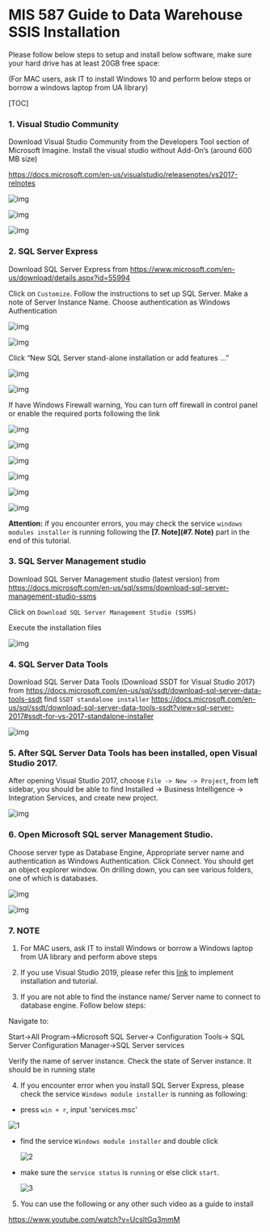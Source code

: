# MIS 587 Guide to Data Warehouse SSIS Installation



Please follow below steps to setup and install below software, make sure your hard drive has at least 20GB free space: 

(For MAC users, ask IT to install Windows 10 and perform below steps or borrow a windows laptop from UA library)


[TOC]

### 1. Visual Studio Community
Download Visual Studio Community  from the Developers Tool section of Microsoft Imagine. Install the visual studio without Add-On’s (around 600 MB size) 

https://docs.microsoft.com/en-us/visualstudio/releasenotes/vs2017-relnotes

![img](https://github.com/liuhoward/teaching/raw/master/business_intelligence/install_assets/clip_image001.png)

![img](https://github.com/liuhoward/teaching/raw/master/business_intelligence/install_assets/clip_image003.png)

![img](https://github.com/liuhoward/teaching/raw/master/business_intelligence/install_assets/clip_image005.png)




### 2. SQL Server Express
Download SQL Server Express from https://www.microsoft.com/en-us/download/details.aspx?id=55994

Click on `Customize`. Follow the instructions to set up SQL Server. Make a note of Server Instance Name. Choose authentication as Windows Authentication 

![img](https://github.com/liuhoward/teaching/raw/master/business_intelligence/install_assets/clip_image007.png)

![img](https://github.com/liuhoward/teaching/raw/master/business_intelligence/install_assets/clip_image009.png)

 

Click “New SQL Server stand-alone installation or add features …”

![img](https://github.com/liuhoward/teaching/raw/master/business_intelligence/install_assets/clip_image011.png)



![img](https://github.com/liuhoward/teaching/raw/master/business_intelligence/install_assets/clip_image013.png)



If have Windows Firewall warning, You can turn off firewall in control panel or enable the required ports following the link  

![img](https://github.com/liuhoward/teaching/raw/master/business_intelligence/install_assets/clip_image015.png)



![img](https://github.com/liuhoward/teaching/raw/master/business_intelligence/install_assets/clip_image017.png)



![img](https://github.com/liuhoward/teaching/raw/master/business_intelligence/install_assets/clip_image019.png)



![img](https://github.com/liuhoward/teaching/raw/master/business_intelligence/install_assets/clip_image021.png)



![img](https://github.com/liuhoward/teaching/raw/master/business_intelligence/install_assets/clip_image023.png)



![img](https://github.com/liuhoward/teaching/raw/master/business_intelligence/install_assets/clip_image025.png)

 

**Attention:** if you encounter errors, you may check the service `windows modules installer` is running following the **[7. Note](#7. Note)** part in the end of this tutorial.

### 3.  SQL Server Management studio
Download SQL Server Management studio (latest version) from https://docs.microsoft.com/en-us/sql/ssms/download-sql-server-management-studio-ssms

Click on `Download SQL Server Management Studio (SSMS)`

Execute the installation files 


![img](https://github.com/liuhoward/teaching/raw/master/business_intelligence/install_assets/clip_image027.png)

 

### 4. SQL Server Data Tools
Download SQL Server Data Tools (Download SSDT for Visual Studio 2017) from https://docs.microsoft.com/en-us/sql/ssdt/download-sql-server-data-tools-ssdt
find `SSDT standalone installer`
https://docs.microsoft.com/en-us/sql/ssdt/download-sql-server-data-tools-ssdt?view=sql-server-2017#ssdt-for-vs-2017-standalone-installer

![img](https://github.com/liuhoward/teaching/raw/master/business_intelligence/install_assets/clip_image029.png)

 

### 5. After SQL Server Data Tools has been installed, open Visual Studio 2017. 

After opening Visual Studio 2017, choose `File -> New -> Project`, from left sidebar, you should be able to find Installed -> Business Intelligence -> Integration Services, and create new project.

![img](https://github.com/liuhoward/teaching/raw/master/business_intelligence/install_assets/clip_image031.png)

 

### 6. Open Microsoft SQL server Management Studio. 
Choose server type as Database Engine, Appropriate server name and authentication as Windows Authentication. Click Connect. You should get an object explorer window. On drilling down, you can see various folders, one of which is databases.

![img](https://github.com/liuhoward/teaching/raw/master/business_intelligence/install_assets/clip_image033.png)

 

![img](https://github.com/liuhoward/teaching/raw/master/business_intelligence/install_assets/clip_image035.png)

 

 

### 7. NOTE

1. For MAC users, ask IT to install Windows or borrow a Windows laptop from UA library and perform above steps 
2. If you use Visual Studio 2019, please refer this [link](https://blog.pragmaticworks.com/visual-studio-2019-bi-design-tool-extensions) to implement installation and tutorial.

3. If you are not able to find the instance name/ Server name to connect to database engine. Follow below steps: 

Navigate to: 

Start->All Program->Microsoft SQL Server-> Configuration Tools-> SQL Server Configuration Manager->SQL Server services 

Verify the name of server instance. Check the state of Server instance. It should be in running state

4. If you encounter error when you install SQL Server Express, please check the service `Windows module installer` is running as following:

* press `win + r`, input 'services.msc'

 ![1](https://github.com/liuhoward/teaching/raw/master/business_intelligence/install_assets/1.PNG)

* find the service `Windows module installer` and double click

  ![2](https://github.com/liuhoward/teaching/raw/master/business_intelligence/install_assets/2.PNG)

* make sure the `service status` is `running` or else click `start`.

  ![3](https://github.com/liuhoward/teaching/raw/master/business_intelligence/install_assets/3.PNG)

5. You can use the following or any other such video as a guide to install

https://www.youtube.com/watch?v=UcsItGq3mmM
